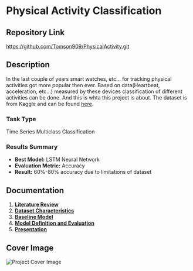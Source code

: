 # Physical Activity Classification

## Repository Link

https://github.com/Tomson909/PhysicalActivity.git

## Description

In the last couple of years smart watches, etc... for tracking physical activities got more popular then ever. Based on data(Heartbeat, acceleration, etc...) measured by these devices classification of different activities can be done. And this is whta this project is about. The dataset is from Kaggle and can be found [here](https://www.kaggle.com/datasets/diegosilvadefrana/fisical-activity-dataset).
### Task Type

Time Series Multiclass Classification

### Results Summary

- **Best Model:** LSTM Neural Network
- **Evaluation Metric:** Accuracy
- **Result:**  60%-80% accuracy due to limitations of dataset

## Documentation

1. **[Literature Review](0_LiteratureReview/README.md)**
2. **[Dataset Characteristics](1_DatasetCharacteristics/exploratory_data_analysis.ipynb)**
3. **[Baseline Model](2_BaselineModel/baseline_model.ipynb)**
4. **[Model Definition and Evaluation](3_Model/model_definition_evaluation)**
5. **[Presentation](4_Presentation/README.md)**

## Cover Image

![Project Cover Image](CoverImage/cover.avif)
